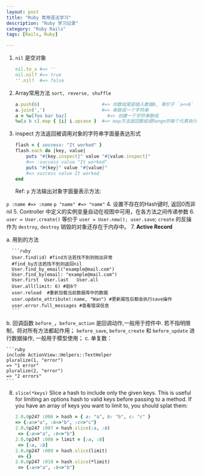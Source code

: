 ```yaml
---
layout: post
title: "Ruby 常用语法学习"
description: "Ruby 学习记录"
category: "Ruby Rails"
tags: [Rails, Ruby]

---
```


1. `nil` 是空对象

    ```ruby
    nil.to_s #=> ''
    nil.nil? #=> true
    ''.nil?  #=> false
    ```
2. Array常用方法 `sort, reverse, shuffle`

    ```ruby
    a.push(6)                       #=> 向数组尾部插入数据6, 等价于 `a<<6`
    a.join(',')                     #=> 串联成一个字符串
    a = %w[foo bar baz]               #=> 创建一个字符串数组
    %w[a b c].map { |i| i.upcase }  #=> map方法返回数组或Range的每个元素执行代码后的结果
    ```
3. inspect 方法返回被调用对象的字符串字面量表达形式

    ```ruby
    flash = { success: "It worked" }
    flash.each do |key, value|
        puts "#{key.inspect}" value "#{value.inspect}"
        #=> :success value "It worked"
        puts "#{key}" value "#{value}"
        #=> success value It worked
    end
    ```
    Ref:  `p` 方法输出对象字面量表示方法:

  `p :name #=> :name` `p "name" #=> "name"`
4. 设置不存在的Hash键时, 返回0而非nil
5. Controller 中定义的实例变量自动在视图中可用，在各方法之间传递参数
6. `user = User.create()` 等价于 `user = User.new(); user.save`;
   `create` 的反操作为 `destroy`, `destroy` 销毁的对象还存在于内存中。
7. **Active Record**

  a. 用到的方法

      ```ruby
      User.find(id) #find方法若找不到则抛出异常
      #find_by方法若找不到则返回nil
      User.find_by_email("example@mail.com")
      User.find_by(email: "example@mail.com")
      User.first  User.last   User.all
      User.all(limit: 6) #前6个
      user.reload  #重新加载当前数据库中的数据
      user.update_attribute(:name, "Wan") #更新属性后都会执行save操作
      user.error.full_messages #查看错误信息
      ```
  b. 回调函数 `before_`，`before_action` 是回调动作,一般用于控件中.
     若不指明限制，将对所有方法都起作用；
     `before_save`, `before_create` 和 `before_update` 进行数据操作,
     一般用于模型使用；
 c. 单复数：

    ```ruby
    include ActionView::Helpers::TextHelper
    pluralize(1, "error")
    => "1 error"
    pluralize(2, "error")
    => "2 errors"
    ```
8. `slice(*keys)` Slice a hash to include only the given keys.
    This is useful for limiting an options hash to valid keys before passing to a method.
    If you have an array of keys you want to limit to, you should splat them:

    ```ruby
    2.0.0p247 :006 > hash = { a: "a", b: "b", c: "c" }
    => {:a=>"a", :b=>"b", :c=>"c"}
    2.0.0p247 :007 > hash.slice(:a, :b)
     => {:a=>"a", :b=>"b"}
    2.0.0p247 :008 > limit = [:a, :b]
     => [:a, :b]
    2.0.0p247 :009 > hash.slice(limit)
     => {}
    2.0.0p247 :010 > hash.slice(*limit)
     => {:a=>"a", :b=>"b"}
    ```

